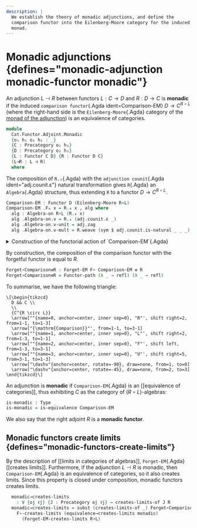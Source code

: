 ```yaml
---
description: |
  We establish the theory of monadic adjunctions, and define the
  comparison functor into the Eilenberg-Moore category for the induced
  monad.
---
```

<!--
```agda
open import Cat.Functor.Equivalence.Properties
open import Cat.Instances.Algebras.Limits
open import Cat.Functor.Adjoint.Monad
open import Cat.Functor.Equivalence
open import Cat.Diagram.Limit.Base
open import Cat.Displayed.Total
open import Cat.Functor.Adjoint
open import Cat.Diagram.Monad
open import Cat.Functor.Base
open import Cat.Prelude

import Cat.Functor.Reasoning
import Cat.Reasoning

open Functor
open ∫Hom
open _=>_
```
-->

# Monadic adjunctions {defines="monadic-adjunction monadic-functor monadic"}

An adjunction $L \dashv R$ between functors $L : C \to D$ and $R : D \to
C$ is **monadic** if the induced `comparison functor`{.Agda
ident=Comparison-EM} $D \to C^{R \circ L}$ (where the right-hand side is
the `Eilenberg-Moore`{.Agda} category of the [monad of the
adjunction](Cat.Functor.Adjoint.Monad.html)) is an equivalence of
categories.

```agda
module
  Cat.Functor.Adjoint.Monadic
  {o₁ h₁ o₂ h₂ : _}
  {C : Precategory o₁ h₁}
  {D : Precategory o₂ h₂}
  {L : Functor C D} {R : Functor D C}
  (L⊣R : L ⊣ R)
  where
```

<!--
```agda
private
  module C = Cat.Reasoning C
  module D = Cat.Reasoning D
  module L = Cat.Functor.Reasoning L
  module R = Cat.Functor.Reasoning R
  module adj = _⊣_ L⊣R

R∘L : Monad-on _
R∘L = Adjunction→Monad L⊣R

open Monad-on R∘L

_ = Algebra
```
-->

The composition of `R.₁`{.Agda} with the `adjunction counit`{.Agda
ident="adj.counit.ε"} natural transformation gives `R`{.Agda} an
`Algebra`{.Agda} structure, thus extending `R` to a functor $D \to C^{R
\circ L}$.

```agda
Comparison-EM : Functor D (Eilenberg-Moore R∘L)
Comparison-EM .F₀ x = R.₀ x , alg where
  alg : Algebra-on R∘L (R.₀ x)
  alg .Algebra-on.ν = R.₁ (adj.counit.ε _)
  alg .Algebra-on.ν-unit = adj.zag
  alg .Algebra-on.ν-mult = R.weave (sym $ adj.counit.is-natural _ _ _)
```

<details>
<summary> Construction of the functorial action of `Comparison-EM`{.Agda} </summary>

```agda
Comparison-EM .F₁ x .fst = R.₁ x
Comparison-EM .F₁ x .snd = R.weave (sym (adj.counit.is-natural _ _ _))
Comparison-EM .F-id    = ext R.F-id
Comparison-EM .F-∘ f g = ext (R.F-∘ _ _)
```
</details>

By construction, the composition of the comparison functor with the
forgetful functor is equal to $R$.

```agda
Forget∘Comparison≡R : Forget-EM F∘ Comparison-EM ≡ R
Forget∘Comparison≡R = Functor-path (λ _ → refl) (λ _ → refl)
```

To summarise, we have the following triangle:

~~~ {.quiver}
\[\begin{tikzcd}
  D && C \\
  \\
  {C^{R \circ L}}
  \arrow[""{name=0, anchor=center, inner sep=0}, "R"', shift right=2, from=1-1, to=1-3]
  \arrow["{\mathrm{Comparison}}"', from=1-1, to=3-1]
  \arrow[""{name=1, anchor=center, inner sep=0}, "L"', shift right=2, from=1-3, to=1-1]
  \arrow[""{name=2, anchor=center, inner sep=0}, "F"', shift left, from=1-3, to=3-1]
  \arrow[""{name=3, anchor=center, inner sep=0}, "U"', shift right=5, from=3-1, to=1-3]
  \arrow["\dashv"{anchor=center, rotate=-90}, draw=none, from=1, to=0]
  \arrow["\dashv"{anchor=center, rotate=-45}, draw=none, from=2, to=3]
\end{tikzcd}\]
~~~

An adjunction is **monadic** if `Comparison-EM`{.Agda} is an [[equivalence of
categories]], thus exhibiting $C$ as the category of $(R \circ L)$-algebras:

```agda
is-monadic : Type _
is-monadic = is-equivalence Comparison-EM
```

We also say that the right adjoint $R$ is a **monadic functor**.

## Monadic functors create limits {defines="monadic-functors-create-limits"}

By the description of [[limits in categories of algebras]],
`Forget-EM`{.Agda} [[creates limits]]. Furthermore, if the adjunction
$L \dashv R$ is monadic, then `Comparison-EM`{.Agda} is an equivalence
of categories, so it also creates limits. Since this property is closed
under composition, monadic functors creates limits.

<!--
```agda
module _ (monadic : is-monadic) where
```
-->

```agda
  monadic→creates-limits
    : ∀ {oj ℓj} {J : Precategory oj ℓj} → creates-limits-of J R
  monadic→creates-limits = subst (creates-limits-of _) Forget∘Comparison≡R $
    F∘-creates-limits (equivalence→creates-limits monadic)
      (Forget-EM-creates-limits R∘L)
```
